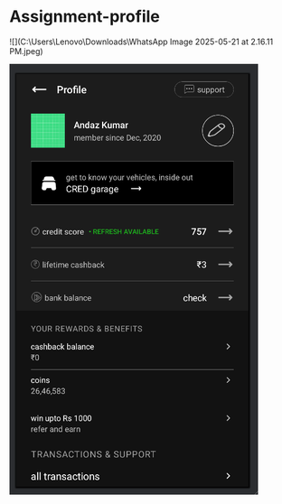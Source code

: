 # Assignment-profile

![](C:\Users\Lenovo\Downloads\WhatsApp Image 2025-05-21 at 2.16.11 PM.jpeg)

![Profile Screen](img_1.png)
